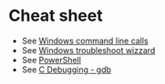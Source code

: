 # Cheat sheet
- See [Windows command line calls](commands.md)
- See [Windows troubleshoot wizzard](troubleshoot.md)
- See [PowerShell](powershell.md)
- See [C Debugging - gdb](gdb.md)